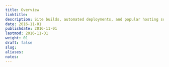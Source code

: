 ```yaml
---
title: Overview
linktitle:
description: Site builds, automated deployments, and popular hosting solutions.
date: 2016-11-01
publishdate: 2016-11-01
lastmod: 2016-11-01
weight: 01
draft: false
slug:
aliases:
notes:
---
```


